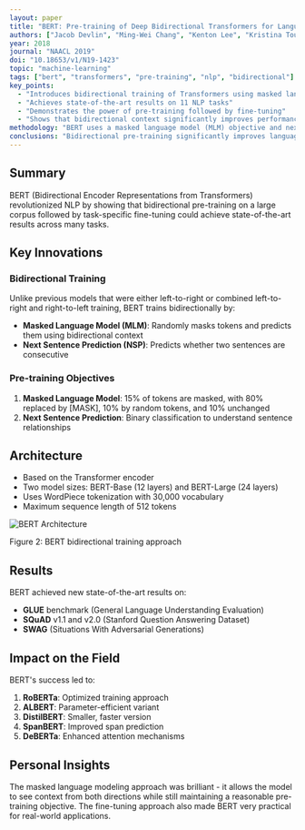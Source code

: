```yaml
---
layout: paper
title: "BERT: Pre-training of Deep Bidirectional Transformers for Language Understanding"
authors: ["Jacob Devlin", "Ming-Wei Chang", "Kenton Lee", "Kristina Toutanova"]
year: 2018
journal: "NAACL 2019"
doi: "10.18653/v1/N19-1423"
topic: "machine-learning"
tags: ["bert", "transformers", "pre-training", "nlp", "bidirectional"]
key_points:
  - "Introduces bidirectional training of Transformers using masked language modeling"
  - "Achieves state-of-the-art results on 11 NLP tasks"
  - "Demonstrates the power of pre-training followed by fine-tuning"
  - "Shows that bidirectional context significantly improves performance"
methodology: "BERT uses a masked language model (MLM) objective and next sentence prediction (NSP) during pre-training. The model is then fine-tuned on downstream tasks with minimal architecture changes."
conclusions: "Bidirectional pre-training significantly improves language representations, and the pre-train then fine-tune paradigm is highly effective for transfer learning in NLP."
---
```


## Summary

BERT (Bidirectional Encoder Representations from Transformers) revolutionized NLP by showing that bidirectional pre-training on a large corpus followed by task-specific fine-tuning could achieve state-of-the-art results across many tasks.

## Key Innovations

### Bidirectional Training
Unlike previous models that were either left-to-right or combined left-to-right and right-to-left training, BERT trains bidirectionally by:
- **Masked Language Model (MLM)**: Randomly masks tokens and predicts them using bidirectional context
- **Next Sentence Prediction (NSP)**: Predicts whether two sentences are consecutive

### Pre-training Objectives

1. **Masked Language Model**: 15% of tokens are masked, with 80% replaced by [MASK], 10% by random tokens, and 10% unchanged
2. **Next Sentence Prediction**: Binary classification to understand sentence relationships

## Architecture

- Based on the Transformer encoder
- Two model sizes: BERT-Base (12 layers) and BERT-Large (24 layers)
- Uses WordPiece tokenization with 30,000 vocabulary
- Maximum sequence length of 512 tokens

<div class="image-container">
  <img src="{{ '/assets/images/bert/bert-architecture.png' | relative_url }}" 
       alt="BERT Architecture" 
       class="paper-image">
  <p class="image-caption">Figure 2: BERT bidirectional training approach</p>
</div>

## Results

BERT achieved new state-of-the-art results on:
- **GLUE** benchmark (General Language Understanding Evaluation)
- **SQuAD** v1.1 and v2.0 (Stanford Question Answering Dataset)
- **SWAG** (Situations With Adversarial Generations)

## Impact on the Field

BERT's success led to:
1. **RoBERTa**: Optimized training approach
2. **ALBERT**: Parameter-efficient variant
3. **DistilBERT**: Smaller, faster version
4. **SpanBERT**: Improved span prediction
5. **DeBERTa**: Enhanced attention mechanisms

## Personal Insights

The masked language modeling approach was brilliant - it allows the model to see context from both directions while still maintaining a reasonable pre-training objective. The fine-tuning approach also made BERT very practical for real-world applications. 